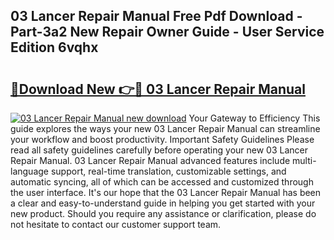 ## 03 Lancer Repair Manual Free Pdf Download - Part-3a2 New Repair Owner Guide - User Service Edition 6vqhx

# <h2><a href="http://bc52941.oget.top/?id=03+Lancer+Repair+Manual">🔗Download New 👉🔴 03 Lancer Repair Manual</a></h2>

[![03 Lancer Repair Manual new download](https://i.imgur.com/5g1atiW.png)](http://bc52941.oget.top/?id=03+Lancer+Repair+Manual)
Your Gateway to Efficiency This guide explores the ways your new 03 Lancer Repair Manual can streamline your workflow and boost productivity. Important Safety Guidelines Please read all safety guidelines carefully before operating your new 03 Lancer Repair Manual. 03 Lancer Repair Manual advanced features include multi-language support, real-time translation, customizable settings, and automatic syncing, all of which can be accessed and customized through the user interface. It's our hope that the 03 Lancer Repair Manual has been a clear and easy-to-understand guide in helping you get started with your new product. Should you require any assistance or clarification, please do not hesitate to contact our customer support team.
